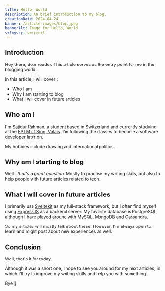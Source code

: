 ```yaml
---
title: Hello, World
description: An brief introduction to my blog.
creationDate: 2024-04-24
banner: /article-images/blog.jpeg
bannerAlt: Image for Hello, World
category: personal
---
```


## Introduction

Hey there, dear reader. This article serves as the entry point for me in the blogging world.

In this article, I will cover :

-   Who I am
-   Why I am starting to blog
-   What I will cover in future articles

## Who am I

I'm Sajidur Rahman, a student based in Switzerland and currently studying at the [EPTM of Sion, Valais](https://eptm.ch).
I'm following the classes to become a software developer later on.

My hobbies include drawing and international politics.

## Why am I starting to blog

Well.. _that's a great question_. Mostly to practise my writing skills, but also to help people with future articles related to tech.

## What I will cover in future articles

I primarily use [Sveltekit](https://kit.svelte.dev) as my full-stack framework, but I often find myself using [ExpressJS](https://expressjs.com)
as a backend server. My favorite database is PostgreSQL, although I have played around with MySQL, MongoDB and Cassandra.

So my articles will mostly talk about these. However, I'm always open to learn and might post about new experiences as well.

## Conclusion

Well, that's it for today.

Although it was a short one, I hope to see you around for my next articles, in which I'll try to improve my writing skills and help you with something.

Bye 👋
